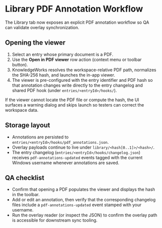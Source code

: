 # Library PDF Annotation Workflow

The Library tab now exposes an explicit PDF annotation workflow so QA can
validate overlay synchronization.

## Opening the viewer

1. Select an entry whose primary document is a PDF.
2. Use the **Open in PDF viewer** row action (context menu or toolbar button).
3. KnowledgeWorks resolves the workspace-relative PDF path, normalizes the
   SHA-256 hash, and launches the in-app viewer.
4. The viewer is pre-configured with the entry identifier and PDF hash so that
   annotation changes write directly to the entry changelog and shared PDF hook
   (under `entries/<entryId>/hooks/`).

If the viewer cannot locate the PDF file or compute the hash, the UI surfaces a
warning dialog and skips launch so testers can correct the workspace data.

## Storage layout

* Annotations are persisted to `entries/<entryId>/hooks/pdf_annotations.json`.
* Overlay payloads continue to live under `library/<hash[0..1]>/<hash>/`.
* The entry changelog (`entries/<entryId>/hooks/changelog.json`) receives
  `pdf-annotations-updated` events tagged with the current Windows username
  whenever annotations are saved.

## QA checklist

* Confirm that opening a PDF populates the viewer and displays the hash in the
  toolbar.
* Add or edit an annotation, then verify that the corresponding changelog files
  include a `pdf-annotations-updated` event stamped with your username.
* Run the overlay reader (or inspect the JSON) to confirm the overlay path is
  accessible for downstream sync tooling.
